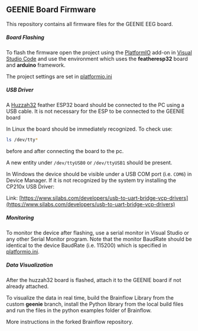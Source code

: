 ## GEENIE Board Firmware

This repository contains all firmware files for the GEENIE EEG board.

##### Board Flashing

To flash the firmware open the project using the [PlatformIO](https://platformio.org/) add-on in [Visual Studio Code](https://code.visualstudio.com/) 
and use the environment which uses the **featheresp32** board and **arduino** framework. 

The project settings are set in [platformio.ini](platformio.ini)

##### USB Driver

A [Huzzah32](https://www.adafruit.com/product/3405) feather ESP32 board should be connected to the PC using a USB cable. It is not necessary for the ESP
to be connected to the GEENIE board

In Linux the board should be immediately recognized. To check use:
```bash
ls /dev/tty*
``` 
before and after connecting the board to the pc.

A new entity under `/dev/ttyUSB0` or `/dev/ttyUSB1` should be present.

In Windows the device should be visible under a USB COM port (i.e. `COM6`) in Device Manager.
If it is not recognized by the system try installing the CP210x USB Driver:

Link: [https://www.silabs.com/developers/usb-to-uart-bridge-vcp-drivers](https://www.silabs.com/developers/usb-to-uart-bridge-vcp-drivers)

##### Monitoring

To monitor the device after flashing, use a serial monitor in Visual Studio or any other Serial Monitor program.
Note that the monitor BaudRate should be identical to the device BaudRate (i.e. 115200) which is specified
in [platformio.ini](platformio.ini).

##### Data Visualization

After the huzzah32 board is flashed, attach it to the GEENIE board if not already attached.

To visualize the data in real time, build the Brainflow Library from the custom **geenie** branch,
install the Python library from the local build files and run the files in the python examples folder of 
Brainflow. 

More instructions in the forked Brainflow repository.